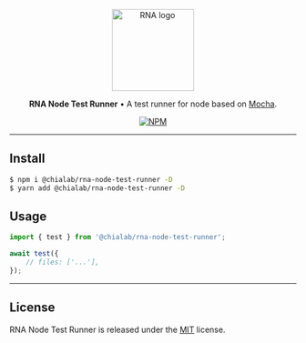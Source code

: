 <p align="center">
    <a href="https://www.chialab.io/p/rna">
        <img alt="RNA logo" width="144" height="144" src="https://raw.githack.com/chialab/rna/main/logo.svg" />
    </a>
</p>

<p align="center">
    <strong>RNA Node Test Runner</strong> • A test runner for node based on <a href="https://mochajs.org/">Mocha</a>.
</p>

<p align="center">
    <a href="https://www.npmjs.com/package/@chialab/rna-node-test-runner"><img alt="NPM" src="https://img.shields.io/npm/v/@chialab/rna-node-test-runner.svg?style=flat-square"></a>
</p>

---

## Install

```sh
$ npm i @chialab/rna-node-test-runner -D
$ yarn add @chialab/rna-node-test-runner -D
```

## Usage

```js
import { test } from '@chialab/rna-node-test-runner';

await test({
    // files: ['...'],
});
```

---

## License

RNA Node Test Runner is released under the [MIT](https://github.com/chialab/rna/blob/master/packages/rna-node-test-runner/LICENSE) license.
